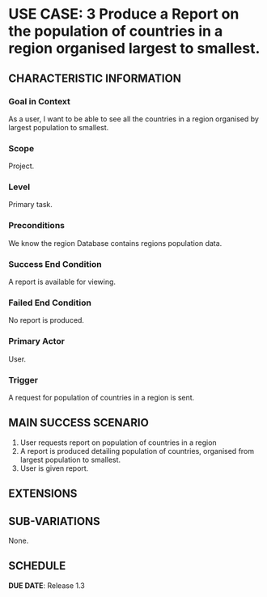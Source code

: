 # USE CASE: 3 Produce a Report on the population of countries in a region organised largest to smallest.

## CHARACTERISTIC INFORMATION

### Goal in Context

As a user, I want to be able to see all the countries in a region organised by largest population to smallest.

### Scope

Project.

### Level

Primary task.

### Preconditions

We know the region  Database contains regions population data.

### Success End Condition

A report is available for viewing.

### Failed End Condition

No report is produced.

### Primary Actor

User.

### Trigger

A request for population of countries in a region is sent.

## MAIN SUCCESS SCENARIO

1. User requests report on population of countries in a region
2. A report is produced detailing population of countries, organised from largest population to smallest.
3. User is given report.

## EXTENSIONS

## SUB-VARIATIONS

None.

## SCHEDULE

**DUE DATE**: Release 1.3